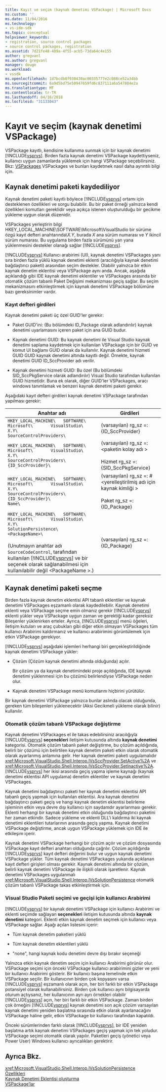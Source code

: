 ```yaml
---
title: Kayıt ve seçim (kaynak denetimi VSPackage) | Microsoft Docs
ms.custom: ''
ms.date: 11/04/2016
ms.technology:
- vs-ide-sdk
ms.topic: conceptual
helpviewer_keywords:
- registration, source control packages
- source control packages, registration
ms.assetid: 7d21fe48-489a-4f55-acb5-73da64c4e155
author: gregvanl
ms.author: gregvanl
manager: douge
ms.workload:
- vssdk
ms.openlocfilehash: 1d7bcdb8f930430ac00335777e2c088ce52a34bb
ms.sourcegitcommit: 6a9d5bd75e50947659fd6c837111a6a547884e2a
ms.translationtype: MT
ms.contentlocale: tr-TR
ms.lasthandoff: 04/16/2018
ms.locfileid: "31133043"
---
```

# <a name="registration-and-selection-source-control-vspackage"></a>Kayıt ve seçim (kaynak denetimi VSPackage)
VSPackage kayıtlı, kendisine kullanıma sunmak için bir kaynak denetimi [!INCLUDE[vsprvs](../../code-quality/includes/vsprvs_md.md)]. Birden fazla kaynak denetimi VSPackage kaydettiyseniz, kullanıcı uygun zamanlarda yüklemek için hangi VSPackage seçebilirsiniz. Bkz: [VSPackages](../../extensibility/internals/vspackages.md) VSPackages ve bunları kaydetmek nasıl daha ayrıntılı bilgi için.  
  
## <a name="registering-a-source-control-package"></a>Kaynak denetimi paketi kaydediliyor  
 Kaynak denetimi paketi kayıtlı böylece [!INCLUDE[vsprvs](../../code-quality/includes/vsprvs_md.md)] ortamı için desteklenen özellikleri ve sorgu bulabilir. Bu bir paket örneği yalnızca kendi özellikleri komutları gereklidir veya açıkça istenen oluşturulduğu bir gecikme yükleme uygun olarak düzenidir.  
  
 VSPackages yerleştirin bilgi HKEY_LOCAL_MACHINE\SOFTWARE\Microsoft\VisualStudio bir sürüme özgü kayıt defteri anahtarında\\*X.Y*, burada *X* ana sürüm numarası ve *Y* ikincil sürüm numarası. Bu uygulama birden fazla sürümünü yan yana yüklenmesini destekler olanağı sağlar [!INCLUDE[vsprvs](../../code-quality/includes/vsprvs_md.md)].  
  
 [!INCLUDE[vsprvs](../../code-quality/includes/vsprvs_md.md)] Kullanıcı arabirimi (UI), kaynak denetimi VSPackages yanı sıra birden fazla yüklü kaynak denetimi eklenti (aracılığıyla kaynak denetimi bağdaştırıcı paketi) arasından seçim destekler. Olabilir yalnızca bir etkin kaynak denetim eklentisi veya VSPackage aynı anda. Ancak, aşağıda açıklandığı gibi IDE kaynak denetimi eklentiler ve VSPackages arasında bir otomatik çözüm tabanlı Paket Değişimi mekanizması geçiş sağlar. Bu seçim mekanizmasını etkinleştirmek için kaynak denetimi VSPackage bölümüne bazı gereksinimler vardır.  
  
### <a name="registry-entries"></a>Kayıt defteri girdileri  
 Kaynak denetimi paketi üç özel GUID'ler gerekir:  
  
-   Paket GUID'ini: (Bu bölümdeki ID_Package olarak adlandırılır) kaynak denetimi uyarlamasını içeren paket için ana GUID budur.  
  
-   Kaynak denetimi GUID: Bu kaynak denetimi ile Visual Studio kaynak denetimi saplama kaydetmek için kullanılan VSPackage için bir GUID ve komut UI bağlamı GUID olarak da kullanılır. Kaynak denetimi hizmeti GUID GUID kaynak denetimi altında kayıtlı değil. Örnekte, kaynak denetimi GUID ID_SccProvider adı verilir.  
  
-   Kaynak denetimi hizmeti GUID: Bu özel (Bu bölümdeki SID_SccPkgService olarak adlandırılır) Visual Studio tarafından kullanılan GUID hizmetidir. Buna ek olarak, diğer GUID'ler VSPackages, aracı windows tanımlamak ve benzeri kaynak denetimi paketi gerekir.  
  
 Aşağıdaki kayıt defteri girdileri kaynak denetimi VSPackage tarafından yapılması gerekir:  
  
|Anahtar adı|Girdileri|  
|--------------|-------------|  
|`HKEY_LOCAL_MACHINE\   SOFTWARE\     Microsoft\       VisualStudio\         X.Y\           SourceControlProviders\`|(varsayılan) rg_sz =: {ID_SccProvider}|  
|`HKEY_LOCAL_MACHINE\   SOFTWARE\     Microsoft\       VisualStudio\         X.Y\           SourceControlProviders\             {ID_SccProvider}\`|(varsayılan) rg_sz =:\<paketin kolay adı ><br /><br /> Hizmet rg_sz =: {SID_SccPkgService}|  
|`HKEY_LOCAL_MACHINE\   SOFTWARE\     Microsoft\       VisualStudio\         X.Y\           SourceControlProviders\             {ID_SccProvider}\               Name\`|(varsayılan) rg_sz =: #\<yerelleştirilmiş adı için kaynak kimliği ><br /><br /> Paket rg_sz =: {ID_Package}|  
|`HKEY_LOCAL_MACHINE\   SOFTWARE\     Microsoft\       VisualStudio\         X.Y\           SolutionPersistence\             <PackageName>\`<br /><br /> (Unutmayın anahtar adı `SourceCodeControl`, tarafından kullanılan [!INCLUDE[vsprvs](../../code-quality/includes/vsprvs_md.md)] ve bir seçenek olarak sağlanabilmesi için kullanılabilir değil \<PackageName >.)|(varsayılan) rg_sz =: {ID_Package}|  
  
## <a name="selecting-a-source-control-package"></a>Kaynak denetimi paketi seçme  
 Birden fazla kaynak denetim eklentisi API tabanlı eklentiler ve kaynak denetimi VSPackages eşzamanlı olarak kaydedilebilir. Kaynak denetimi eklenti veya VSPackage seçme emin olmanız gerekir [!INCLUDE[vsprvs](../../code-quality/includes/vsprvs_md.md)] eklenti yükler veya VSPackage uygun zaman ve gerektiği kadar gereksiz Bileşenler yüklenirken erteler. Ayrıca, [!INCLUDE[vsprvs](../../code-quality/includes/vsprvs_md.md)] menü öğeleri, iletişim kutuları ve araç çubukları gibi diğer etkin olmayan VSPackages tüm kullanıcı Arabirimi kaldırmanız ve kullanıcı arabirimini görüntülemek için etkin VSPackage gerekiyor.  
  
 [!INCLUDE[vsprvs](../../code-quality/includes/vsprvs_md.md)] aşağıdaki işlemleri herhangi biri gerçekleştirildiğinde kaynak denetimi VSPackage yükler:  
  
-   Çözüm (Çözüm kaynak denetimi altında olduğunda) açılır.  
  
     Bir çözüm ya da kaynak denetimindeki proje açıldığında, IDE kaynak denetimi yüklenmesi için bu çözümü belirlendiyse VSPackage neden olur.  
  
-   Kaynak denetimi VSPackage menü komutlarını hiçbirini yürütülür.  
  
 Bir kaynak denetimi VSPackage yalnızca bunlar aslında olacak olduğunda, gereken tüm bileşenleri yüklenecektir (Aksi Gecikmeli yükleme olarak bilinir) kullanılır.  
  
### <a name="automatic-solution-based-vspackage-swapping"></a>Otomatik çözüm tabanlı VSPackage değiştirme  
 Kaynak denetimi VSPackages el ile takas edebilirsiniz aracılığıyla [!INCLUDE[vsprvs](../../code-quality/includes/vsprvs_md.md)] **seçenekleri** iletişim kutusunda altında **kaynak denetimi** kategorisi. Otomatik çözüm tabanlı paket değiştirme, bu çözüm açıldığında, belirli bir çözümü için belirtilen kaynak denetim paketi etkin olarak otomatik olarak ayarlanmış anlamına gelir. Her kaynak denetimi paketi uygulamalıdır <xref:Microsoft.VisualStudio.Shell.Interop.IVsSccProvider.SetActive%2A> ve <xref:Microsoft.VisualStudio.Shell.Interop.IVsSccProvider.SetInactive%2A>. [!INCLUDE[vsprvs](../../code-quality/includes/vsprvs_md.md)] her ikisi arasında geçiş yapma işleme kaynağı (kaynak denetimi eklentisi API uygulama) denetim eklentiler ve kaynak denetimi VSPackages.  
  
 Kaynak denetimi bağdaştırıcı paketi her kaynak denetimi eklentisi API tabanlı geçiş yapmak için kullanılan eklentisi. Ara kaynak denetimi bağdaştırıcı paketi geçiş ve hangi kaynak denetim eklentisi belirleme işleminin etkin veya devre dışı kullanıcı için saydamdır ayarlanması gerekir. Eklenti herhangi bir kaynak denetimi etkin olduğunda bağdaştırıcı paketini her zaman etkindir. Sadece yükleme ve eklenti DLL'i kaldırma iki kaynak denetimi eklentileri tutarlarının arasında geçiş yapma. Kaynak denetimi VSPackage değiştirme, ancak uygun VSPackage yüklemek için IDE ile etkileşim içerir.  
  
 Kaynak denetimi VSPackage herhangi bir çözüm açılır ve çözüm dosyasında VSPackage kayıt defteri anahtarı olduğunda çağrılır. Çözüm açıldığında [!INCLUDE[vsprvs](../../code-quality/includes/vsprvs_md.md)] kayıt defteri değerini bulur ve uygun kaynak denetimi VSPackage yükler. Tüm kaynak denetimi VSPackages yukarıda açıklanan kayıt defteri girişleri olması gerekir. Kaynak denetimi altında bir çözüm, belirli kaynak denetimi VSPackage ile ilişkili olarak işaretlenir. Kaynak denetimi VSPackages uygulanmalı <xref:Microsoft.VisualStudio.Shell.Interop.IVsSolutionPersistence> otomatik çözüm tabanlı VSPackage takas etkinleştirmek için.  
  
### <a name="visual-studio-ui-for-package-selection-and-switching"></a>Visual Studio Paketi seçimi ve geçişi için kullanıcı Arabirimi  
 [!INCLUDE[vsprvs](../../code-quality/includes/vsprvs_md.md)] bir kaynak denetimi VSPackage için kullanıcı Arabirimi ve eklenti seçimde sağlayan **seçenekleri** iletişim kutusunda altında **kaynak denetimi** kategori. Eklenti etkin kaynak denetim seçmek için kullanıcı veya VSPackage sağlar. Aşağı açılan listesini içerir:  
  
-   Tüm kaynak denetim paketleri yüklü  
  
-   Tüm kaynak denetim eklentileri yüklü  
  
-   "none", hangi kaynak kodu denetimi devre dışı bırakır seçeneği  
  
 Yalnızca etkin kaynak denetim seçim için kullanıcı Arabirimi görünür olur. VSPackage seçimi için önceki VSPackage kullanıcı arabirimini gizler ve yeni bir kullanıcı Arabirimi gösterir. Bir kullanıcı başına temelinde etkin VSPackage seçilir. Bir kullanıcının birden çok kopyasını varsa [!INCLUDE[vsprvs](../../code-quality/includes/vsprvs_md.md)] eşzamanlı olarak açın, her biri farklı bir etkin VSPackage potansiyel olarak kullanabilirsiniz. Birden çok kullanıcı aynı bilgisayarda oturum açtıysanız, her kullanıcının ayrı ayrı örnekleri olabilir [!INCLUDE[vsprvs](../../code-quality/includes/vsprvs_md.md)] açın, her biri farklı bir etkin VSPackage. Zaman birden çok örneğini [!INCLUDE[vsprvs](../../code-quality/includes/vsprvs_md.md)] kaynak denetimi son açık çözüm varsayılan kaynak denetimi yeniden başlatma sırasında etkin olarak ayarlanacağını VSPackage haline gelir, etkin VSPackage bir kullanıcı tarafından kapatıldı.  
  
 Önceki sürümlerinden farklı olarak [!INCLUDE[vsprvs](../../code-quality/includes/vsprvs_md.md)], bir IDE yeniden başlatma artık kaynak denetimi VSPackages geçiş yapmak için tek yoludur. VSPackage seçimi otomatik olarak yapılır. Paketleri geçiş (yönetici veya Power User) Windows kullanıcı ayrıcalıkları gerektirir.  
  
## <a name="see-also"></a>Ayrıca Bkz.  
 <xref:Microsoft.VisualStudio.Shell.Interop.IVsSolutionPersistence>   
 [Özellikleri](../../extensibility/internals/source-control-vspackage-features.md)   
 [Kaynak Denetimi Eklentisi oluşturma](../../extensibility/internals/creating-a-source-control-plug-in.md)   
 [VSPackage’lar](../../extensibility/internals/vspackages.md)